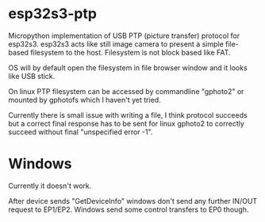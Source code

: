 # esp32s3-ptp

Micropython implementation of USB PTP (picture transfer) protocol for esp32s3.
esp32s3 acts like still image camera to present a simple file-based filesystem
to the host. Filesystem is not block based like FAT.

OS will by default open the filesystem in file browser window and it
looks like USB stick.

On linux PTP filesystem can be accessed by commandline "gphoto2"
or mounted by gphotofs which I haven't yet tried.

Currently there is small issue with writing a file, I think
protocol succeeds but a correct final response has to be 
sent for linux gphoto2 to correctly succeed without final
"unspecified error -1".

# Windows

Currently it doesn't work.

After device sends "GetDeviceInfo" windows don't
send any further IN/OUT request to EP1/EP2.
Windows send some control transfers to EP0 though.
